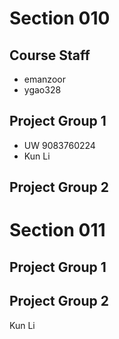 # Section 010

## Course Staff

   * emanzoor
   * ygao328

## Project Group 1

   * UW 9083760224
   * Kun Li

## Project Group 2

# Section 011

## Project Group 1

## Project Group 2
Kun Li
